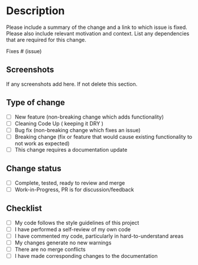 # Description

Please include a summary of the change and a link to which issue is fixed. Please also include relevant motivation and context. List any dependencies that are required for this change.

Fixes # (issue)


## Screenshots
If any screenshots add here. If not delete this section. 

## Type of change

- [ ] New feature (non-breaking change which adds functionality)
- [ ] Cleaning Code Up ( keeping it DRY )
- [ ] Bug fix (non-breaking change which fixes an issue)
- [ ] Breaking change (fix or feature that would cause existing functionality to not work as expected)
- [ ] This change requires a documentation update

## Change status

- [ ] Complete, tested, ready to review and merge
- [ ] Work-in-Progress, PR is for discussion/feedback

## Checklist

- [ ] My code follows the style guidelines of this project
- [ ] I have performed a self-review of my own code
- [ ] I have commented my code, particularly in hard-to-understand areas
- [ ] My changes generate no new warnings
- [ ] There are no merge conflicts
- [ ] I have made corresponding changes to the documentation
